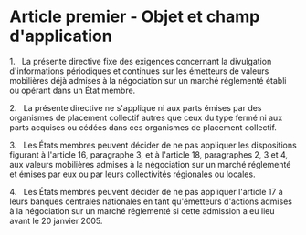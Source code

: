 # Article premier - Objet et champ d'application


1.   La présente directive fixe des exigences concernant la divulgation d'informations périodiques et continues sur les émetteurs de valeurs mobilières déjà admises à la négociation sur un marché réglementé établi ou opérant dans un État membre.

2.   La présente directive ne s'applique ni aux parts émises par des organismes de placement collectif autres que ceux du type fermé ni aux parts acquises ou cédées dans ces organismes de placement collectif.

3.   Les États membres peuvent décider de ne pas appliquer les dispositions figurant à l'article 16, paragraphe 3, et à l'article 18, paragraphes 2, 3 et 4, aux valeurs mobilières admises à la négociation sur un marché réglementé et émises par eux ou par leurs collectivités régionales ou locales.

4.   Les États membres peuvent décider de ne pas appliquer l'article 17 à leurs banques centrales nationales en tant qu'émetteurs d'actions admises à la négociation sur un marché réglementé si cette admission a eu lieu avant le 20 janvier 2005.
